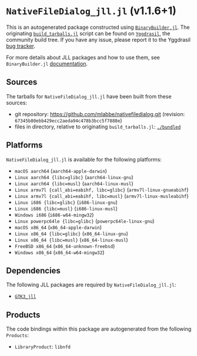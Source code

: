 # `NativeFileDialog_jll.jl` (v1.1.6+1)

This is an autogenerated package constructed using [`BinaryBuilder.jl`](https://github.com/JuliaPackaging/BinaryBuilder.jl). The originating [`build_tarballs.jl`](https://github.com/JuliaPackaging/Yggdrasil/blob/a491caf99504e08f9a9ee3878a54c59c0bb81d45/N/NativeFileDialog/build_tarballs.jl) script can be found on [`Yggdrasil`](https://github.com/JuliaPackaging/Yggdrasil/), the community build tree.  If you have any issue, please report it to the Yggdrasil [bug tracker](https://github.com/JuliaPackaging/Yggdrasil/issues).

For more details about JLL packages and how to use them, see `BinaryBuilder.jl` [documentation](https://juliapackaging.github.io/BinaryBuilder.jl/dev/jll/).

## Sources

The tarballs for `NativeFileDialog_jll.jl` have been built from these sources:

* git repository: https://github.com/mlabbe/nativefiledialog.git (revision: `67345b80ebb429ecc2aeda94c478b3bcc5f7888e`)
* files in directory, relative to originating `build_tarballs.jl`: [`./bundled`](https://github.com/JuliaPackaging/Yggdrasil/tree/a491caf99504e08f9a9ee3878a54c59c0bb81d45/N/NativeFileDialog/bundled)

## Platforms

`NativeFileDialog_jll.jl` is available for the following platforms:

* `macOS aarch64` (`aarch64-apple-darwin`)
* `Linux aarch64 {libc=glibc}` (`aarch64-linux-gnu`)
* `Linux aarch64 {libc=musl}` (`aarch64-linux-musl`)
* `Linux armv7l {call_abi=eabihf, libc=glibc}` (`armv7l-linux-gnueabihf`)
* `Linux armv7l {call_abi=eabihf, libc=musl}` (`armv7l-linux-musleabihf`)
* `Linux i686 {libc=glibc}` (`i686-linux-gnu`)
* `Linux i686 {libc=musl}` (`i686-linux-musl`)
* `Windows i686` (`i686-w64-mingw32`)
* `Linux powerpc64le {libc=glibc}` (`powerpc64le-linux-gnu`)
* `macOS x86_64` (`x86_64-apple-darwin`)
* `Linux x86_64 {libc=glibc}` (`x86_64-linux-gnu`)
* `Linux x86_64 {libc=musl}` (`x86_64-linux-musl`)
* `FreeBSD x86_64` (`x86_64-unknown-freebsd`)
* `Windows x86_64` (`x86_64-w64-mingw32`)

## Dependencies

The following JLL packages are required by `NativeFileDialog_jll.jl`:

* [`GTK3_jll`](https://github.com/JuliaBinaryWrappers/GTK3_jll.jl)

## Products

The code bindings within this package are autogenerated from the following `Products`:

* `LibraryProduct`: `libnfd`
